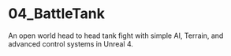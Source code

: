 # 04_BattleTank
An open world head to head tank fight with simple AI, Terrain, and advanced control systems in Unreal 4.
